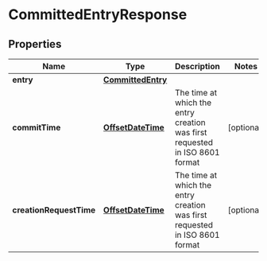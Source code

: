 
# CommittedEntryResponse

## Properties
Name | Type | Description | Notes
------------ | ------------- | ------------- | -------------
**entry** | [**CommittedEntry**](CommittedEntry.md) |  | 
**commitTime** | [**OffsetDateTime**](OffsetDateTime.md) | The time at which the entry creation was first requested in ISO 8601 format |  [optional]
**creationRequestTime** | [**OffsetDateTime**](OffsetDateTime.md) | The time at which the entry creation was first requested in ISO 8601 format |  [optional]



